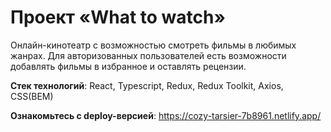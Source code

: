 # Проект «What to watch»

Онлайн-кинотеатр с возможностью смотреть фильмы в любимых жанрах.
Для авторизованных пользователей есть возможности добавлять фильмы в избранное и оставлять рецензии.

**Стек технологий**: React, Typescript, Redux, Redux Toolkit, Axios, CSS(BEM)

**Ознакомьтесь с deploy-версией**: https://cozy-tarsier-7b8961.netlify.app/
